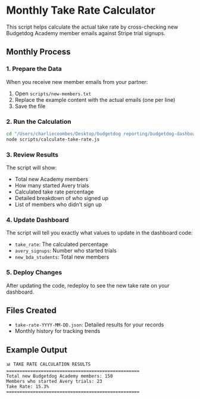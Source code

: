 # Monthly Take Rate Calculator

This script helps calculate the actual take rate by cross-checking new Budgetdog Academy member emails against Stripe trial signups.

## Monthly Process

### 1. Prepare the Data
When you receive new member emails from your partner:
1. Open `scripts/new-members.txt`
2. Replace the example content with the actual emails (one per line)
3. Save the file

### 2. Run the Calculation
```bash
cd "/Users/charliecoombes/Desktop/budgetdog reporting/budgetdog-dashboard"
node scripts/calculate-take-rate.js
```

### 3. Review Results
The script will show:
- Total new Academy members
- How many started Avery trials  
- Calculated take rate percentage
- Detailed breakdown of who signed up
- List of members who didn't sign up

### 4. Update Dashboard
The script will tell you exactly what values to update in the dashboard code:
- `take_rate`: The calculated percentage
- `avery_signups`: Number who started trials
- `new_bda_students`: Total new members

### 5. Deploy Changes
After updating the code, redeploy to see the new take rate on your dashboard.

## Files Created
- `take-rate-YYYY-MM-DD.json`: Detailed results for your records
- Monthly history for tracking trends

## Example Output
```
📊 TAKE RATE CALCULATION RESULTS
==================================================
Total new Budgetdog Academy members: 150
Members who started Avery trials: 23
Take Rate: 15.3%
==================================================
```